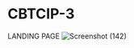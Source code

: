 # CBTCIP-3
LANDING PAGE
![Screenshot (142)](https://github.com/Sarbani3pal/CBTCIP-3/assets/106859451/be77f96c-d279-4a36-99e5-53122635422b)
